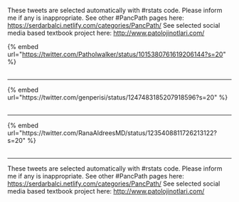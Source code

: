 

These tweets are selected automatically with #rstats code. Please inform me if any is inappropriate.
See other #PancPath pages here: https://serdarbalci.netlify.com/categories/PancPath/ 
See selected social media based textbook project here: http://www.patolojinotlari.com/

{% embed url="https://twitter.com/Patholwalker/status/1015380761619206144?s=20" %}<br>
<br>
<hr>
{% embed url="https://twitter.com/genperisi/status/1247483185207918596?s=20" %}<br>
<br>
<hr>
{% embed url="https://twitter.com/RanaAldreesMD/status/1235408811726213122?s=20" %}<br>
<br>
<hr>


These tweets are selected automatically with #rstats code. Please inform me if any is inappropriate.
See other #PancPath pages here: https://serdarbalci.netlify.com/categories/PancPath/ 
See selected social media based textbook project here: http://www.patolojinotlari.com/
